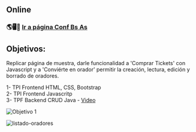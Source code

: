 ## Online

### 🌎🖥️📱 [Ir a página Conf Bs As](https://sgvcode.github.io/conf-bs-as/)<br>

## Objetivos:
Replicar página de muestra, darle funcionalidad a 'Comprar Tickets' con Javascript y a 'Conviérte en orador' permitir la creación, lectura, edición y borrado de oradores.<br>

1- TPI Frontend HTML, CSS, Bootstrap<br>
2- TPI Frontend Javascritp<br>
3- TPF Backend CRUD Java - [Video](https://github.com/sgvcode/conf-bsas-java/assets/106033066/9493a466-d739-4c93-ac41-6cf206fb0023)<br>

![Objetivo 1](https://github.com/sgvcode/conf-bs-as/assets/106033066/c8645bfb-271e-411a-a2a3-7d5e6728f122)<br>

![listado-oradores](https://github.com/sgvcode/conf-bsas-java/assets/106033066/7b8ed576-4782-4b6b-a997-240627599cb5)<br>




